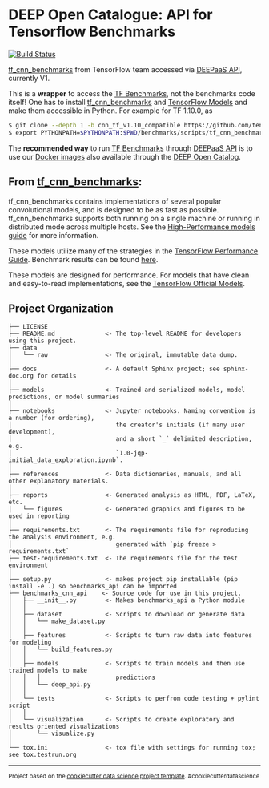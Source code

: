 DEEP Open Catalogue: API for Tensorflow Benchmarks
==============================

[![Build Status](https://jenkins.indigo-datacloud.eu/buildStatus/icon?job=Pipeline-as-code/DEEP-OC-org/benchmarks_cnn_api/master)](https://jenkins.indigo-datacloud.eu/job/Pipeline-as-code/job/DEEP-OC-org/job/benchmarks_cnn_api/job/master)

[tf_cnn_benchmarks](https://github.com/tensorflow/benchmarks/tree/master/scripts/tf_cnn_benchmarks) from TensorFlow team accessed via [DEEPaaS API](https://github.com/indigo-dc/DEEPaaS), currently V1.

This is a **wrapper** to access the [TF Benchmarks](https://github.com/tensorflow/benchmarks/tree/master/scripts/tf_cnn_benchmarks), not the benchmarks code itself! 
One has to install [tf_cnn_benchmarks](https://github.com/tensorflow/benchmarks/tree/master/scripts/tf_cnn_benchmarks)
and [TensorFlow Models](https://github.com/tensorflow/models) and make them accessible in Python. For example for TF 1.10.0, as

```bash
$ git clone --depth 1 -b cnn_tf_v1.10_compatible https://github.com/tensorflow/benchmarks.git
$ export PYTHONPATH=$PYTHONPATH:$PWD/benchmarks/scripts/tf_cnn_benchmarks
```

The **recommended way** to run [TF Benchmarks](https://github.com/tensorflow/benchmarks/tree/master/scripts/tf_cnn_benchmarks) through [DEEPaaS API](https://github.com/indigo-dc/DEEPaaS)
is to use our [Docker images](https://hub.docker.com/r/deephdc/deep-oc-benchmarks_cnn) also available through the [DEEP Open Catalog](https://marketplace.deep-hybrid-datacloud.eu/modules/deep-oc-benchmarks-cnn.html).

## From [tf_cnn_benchmarks](https://github.com/tensorflow/benchmarks/tree/master/scripts/tf_cnn_benchmarks):
tf_cnn_benchmarks contains implementations of several popular convolutional
models, and is designed to be as fast as possible. tf_cnn_benchmarks supports
both running on a single machine or running in distributed mode across multiple
hosts. See the [High-Performance models
guide](https://www.tensorflow.org/performance/performance_models) for more
information.

These models utilize many of the strategies in the [TensorFlow Performance
Guide](https://www.tensorflow.org/performance/performance_guide). Benchmark
results can be found [here](https://github.com/tensorflow/docs/blob/master/site/en/r1/guide/performance/benchmarks.md).

These models are designed for performance. For models that have clean and
easy-to-read implementations, see the [TensorFlow Official
Models](https://github.com/tensorflow/models/tree/master/official).


## Project Organization

    ├── LICENSE
    ├── README.md              <- The top-level README for developers using this project.
    ├── data
    │   └── raw                <- The original, immutable data dump.
    │
    ├── docs                   <- A default Sphinx project; see sphinx-doc.org for details
    │
    ├── models                 <- Trained and serialized models, model predictions, or model summaries
    │
    ├── notebooks              <- Jupyter notebooks. Naming convention is a number (for ordering),
    │                             the creator's initials (if many user development), 
    │                             and a short `_` delimited description, e.g.
    │                             `1.0-jqp-initial_data_exploration.ipynb`.
    │
    ├── references             <- Data dictionaries, manuals, and all other explanatory materials.
    │
    ├── reports                <- Generated analysis as HTML, PDF, LaTeX, etc.
    │   └── figures            <- Generated graphics and figures to be used in reporting
    │
    ├── requirements.txt       <- The requirements file for reproducing the analysis environment, e.g.
    │                             generated with `pip freeze > requirements.txt`
    ├── test-requirements.txt  <- The requirements file for the test environment
    │
    ├── setup.py               <- makes project pip installable (pip install -e .) so benchmarks_api can be imported
    ├── benchmarks_cnn_api    <- Source code for use in this project.
    │   ├── __init__.py        <- Makes benchmarks_api a Python module
    │   │
    │   ├── dataset            <- Scripts to download or generate data
    │   │   └── make_dataset.py
    │   │
    │   ├── features           <- Scripts to turn raw data into features for modeling
    │   │   └── build_features.py
    │   │
    │   ├── models             <- Scripts to train models and then use trained models to make
    │   │   │                     predictions
    │   │   └── deep_api.py
    │   │
    │   └── tests              <- Scripts to perfrom code testing + pylint script
    │   │
    │   └── visualization      <- Scripts to create exploratory and results oriented visualizations
    │       └── visualize.py
    │
    └── tox.ini                <- tox file with settings for running tox; see tox.testrun.org


--------

<p><small>Project based on the <a target="_blank" href="https://drivendata.github.io/cookiecutter-data-science/">cookiecutter data science project template</a>. #cookiecutterdatascience</small></p>


